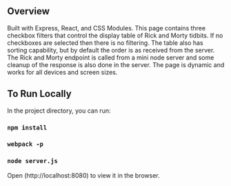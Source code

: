 ## Overview

Built with Express, React, and CSS Modules. This page contains three checkbox filters that control the display table of Rick and Morty tidbits. If no checkboxes are selected then there is no filtering. The table also has sorting capability, but by default the order is as received from the server. The Rick and Morty endpoint is called from a mini node server and some cleanup of the response is also done in the server. The page is dynamic and works for all devices and screen sizes.

## To Run Locally

In the project directory, you can run:

### `npm install`
### `webpack -p`
### `node server.js`

Open (http://localhost:8080) to view it in the browser.

